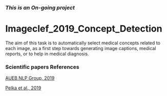 ### ***This is an On-going project***



# Imageclef_2019_Concept_Detection
The aim of this task is to automatically select medical concepts related to each image, as a first step towards generating image captions, medical reports, or to help in medical diagnosis.


### Scientific papers References

[AUEB NLP Group, 2019](http://ceur-ws.org/Vol-2380/paper_136.pdf)

[Pelka et al., 2019](http://ceur-ws.org/Vol-2380/paper_245.pdf)
